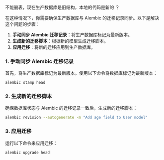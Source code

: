 不能删表，现在生产数据库是旧结构，本地的代码是新的 ？


在这种情况下，你需要确保生产数据库与 Alembic 的迁移记录同步。以下是解决这个问题的步骤：

1. **手动同步 Alembic 迁移记录**：将生产数据库标记为最新版本。
2. **生成新的迁移脚本**：根据新的模型生成迁移脚本。
3. **应用迁移**：将新的迁移应用到生产数据库。

### 1. 手动同步 Alembic 迁移记录

首先，将生产数据库标记为最新版本。使用以下命令将数据库标记为最新版本：

```sh
alembic stamp head
```

### 2. 生成新的迁移脚本

确保数据库状态与 Alembic 的迁移记录一致后，生成新的迁移脚本：

```sh
alembic revision --autogenerate -m "Add age field to User model"
```

### 3. 应用迁移

运行以下命令来应用迁移：

```sh
alembic upgrade head
```